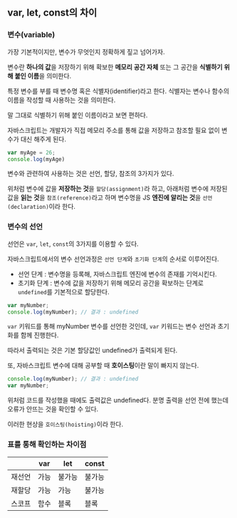 ## var, let, const의 차이

### 변수(variable)
가장 기본적이지만, 변수가 무엇인지 정확하게 짚고 넘어가자.

변수란 **하나의 값**을 저장하기 위해 확보한 **메모리 공간 자체** 또는 그 공간을 **식별하기 위해 붙인 이름**을 의미한다.

특정 변수를 부를 때 변수명 혹은 식별자(identifier)라고 한다. 식별자는 변수나 함수의 이름을 작성할 때 사용하는 것을 의미한다.

말 그대로 식별하기 위해 붙인 이름이라고 보면 편하다.

자바스크립트는 개발자가 직접 메모리 주소를 통해 값을 저장하고 참조할 필요 없이 변수가 대신 해주게 된다.

```javascript
var myAge = 26;
console.log(myAge)
```

변수와 관련하여 사용하는 것은 선언, 할당, 참조의 3가지가 있다.

위처럼 변수에 값을 **저장하는 것**을 `할당(assignment)`라 하고, 아래처럼 변수에 저장된 값을 **읽는 것**을 `참조(reference)`라고 하며 변수명을 JS **엔진에 알리는 것**을 `선언(declaration)`이라 한다.

### 변수의 선언
선언은 `var`, `let`, `const`의 3가지를 이용할 수 있다.

자바스크립트에서의 변수 선언과정은 `선언 단계`와 `초기화 단계`의 순서로 이루어진다.

- 선언 단계 : 변수명을 등록해, 자바스크립트 엔진에 변수의 존재를 기억시킨다.
- 초기화 단계 : 변수에 값을 저장하기 위해 메모리 공간을 확보하는 단계로 `undefined`를 기본적으로 할당한다.

```javascript
var myNumber;
console.log(myNumber); // 결과 : undefined
```

`var` 키워드를 통해 myNumber 변수를 선언한 것인데, `var` 키워드는 변수 선언과 초기화를 함께 진행한다.

따라서 출력되는 것은 기본 할당값인 undefined가 출력되게 된다.

또, 자바스크립트 변수에 대해 공부할 때 **호이스팅**이란 말이 빠지지 않는다.

```javascript
console.log(myNumber); // 결과 : undefined
var myNumber;
```

위처럼 코드를 작성했을 때에도 출력값은 undefined다. 분명 출력을 선언 전에 했는데 오류가 안뜨는 것을 확인할 수 있다.

이러한 현상을 `호이스팅(hoisting)`이라 한다.

### 표를 통해 확인하는 차이점

||var|let|const|
|----|-----|-----|-----|
|재선언|가능|불가능|불가능|
|재할당|가능|가능|불가능|
|스코프|함수|블록|블록|